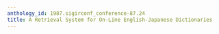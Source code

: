 ```yaml
---
anthology_id: 1987.sigirconf_conference-87.24
title: A Retrieval System for On-Line English-Japanese Dictionaries
---
```

